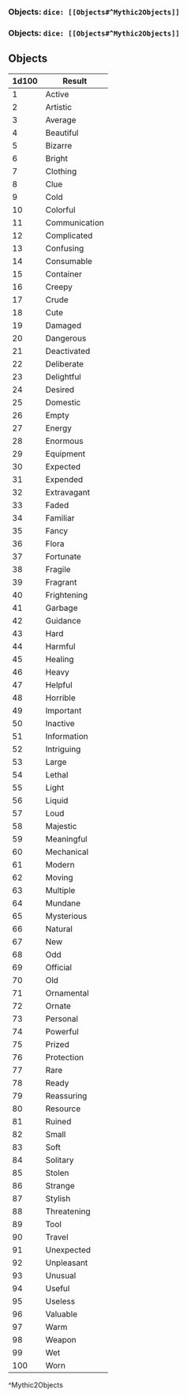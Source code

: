### Objects: `dice: [[Objects#^Mythic2Objects]]`
### Objects: `dice: [[Objects#^Mythic2Objects]]`

## 
## Objects
| 1d100 | Result        |
| ----- | ------------- |
| 1     | Active        |
| 2     | Artistic      |
| 3     | Average       |
| 4     | Beautiful     |
| 5     | Bizarre       |
| 6     | Bright        |
| 7     | Clothing      |
| 8     | Clue          |
| 9     | Cold          |
| 10    | Colorful      |
| 11    | Communication |
| 12    | Complicated   |
| 13    | Confusing     |
| 14    | Consumable    |
| 15    | Container     |
| 16    | Creepy        |
| 17    | Crude         |
| 18    | Cute          |
| 19    | Damaged       |
| 20    | Dangerous     |
| 21    | Deactivated   |
| 22    | Deliberate    |
| 23    | Delightful    |
| 24    | Desired       |
| 25    | Domestic      |
| 26    | Empty         |
| 27    | Energy        |
| 28    | Enormous      |
| 29    | Equipment     |
| 30    | Expected      |
| 31    | Expended      |
| 32    | Extravagant   |
| 33    | Faded         |
| 34    | Familiar      |
| 35    | Fancy         |
| 36    | Flora         |
| 37    | Fortunate     |
| 38    | Fragile       |
| 39    | Fragrant      |
| 40    | Frightening   |
| 41    | Garbage       |
| 42    | Guidance      |
| 43    | Hard          |
| 44    | Harmful       |
| 45    | Healing       |
| 46    | Heavy         |
| 47    | Helpful       |
| 48    | Horrible      |
| 49    | Important     |
| 50    | Inactive      |
| 51    | Information   |
| 52    | Intriguing    |
| 53    | Large         |
| 54    | Lethal        |
| 55    | Light         |
| 56    | Liquid        |
| 57    | Loud          |
| 58    | Majestic      |
| 59    | Meaningful    |
| 60    | Mechanical    |
| 61    | Modern        |
| 62    | Moving        |
| 63    | Multiple      |
| 64    | Mundane       |
| 65    | Mysterious    |
| 66    | Natural       |
| 67    | New           |
| 68    | Odd           |
| 69    | Official      |
| 70    | Old           |
| 71    | Ornamental    |
| 72    | Ornate        |
| 73    | Personal      |
| 74    | Powerful      |
| 75    | Prized        |
| 76    | Protection    |
| 77    | Rare          |
| 78    | Ready         |
| 79    | Reassuring    |
| 80    | Resource      |
| 81    | Ruined        |
| 82    | Small         |
| 83    | Soft          |
| 84    | Solitary      |
| 85    | Stolen        |
| 86    | Strange       |
| 87    | Stylish       |
| 88    | Threatening   |
| 89    | Tool          |
| 90    | Travel        |
| 91    | Unexpected    |
| 92    | Unpleasant    |
| 93    | Unusual       |
| 94    | Useful        |
| 95    | Useless       |
| 96    | Valuable      |
| 97    | Warm          |
| 98    | Weapon        |
| 99    | Wet           |
| 100   | Worn          |
^Mythic2Objects